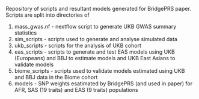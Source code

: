 Repository of scripts and resultant models generated for BridgePRS paper. Scripts are split into directories of
1) mass_gwas.nf - nextflow script to generate UKB GWAS summary statistics
2) sim_scripts - scripts used to generate and analyse simulated data 
3) ukb_scripts - scripts for the analysis of UKB cohort
4) eas_scripts - scripts to generate and test EAS models using UKB (Europeans) and BBJ to estimate models and UKB East Asians to validate models 
5) biome_scripts - scripts used to validate models estimated using UKB and BBJ data in the Biome cohort
6) models - SNP weights esatimated by BridgePRS (and used in paper) for AFR, SAS (19 traits) and EAS (9 traits) populations
